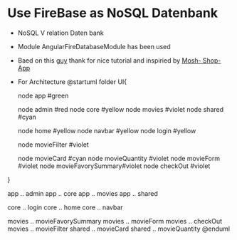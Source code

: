 # Use FireBase  as NoSQL Datenbank
* NoSQL V relation Daten bank
* Module AngularFireDatabaseModule has been used
* Baed on this [guy](https://www.youtube.com/watch?v=k5E2AVpwsko&t=5114s)
 thank for nice tutorial
 and inspiried by [Mosh- Shop- App](https://github.com/mosh-hamedani/organic-shop)



* For Architecture 
@startuml
folder UI{

  node app #green

  node admin #red
  node core #yellow
  node movies #violet
  node shared #cyan
 

  node home #yellow
  node navbar  #yellow
  node login  #yellow
  
  node movieFilter #violet

  node movieCard  #cyan
  node movieQuantity  #violet
 node movieForm #violet
 node movieFavorySummary#violet
 node checkOut  #violet


  
 
} 

app .. admin
app .. core
app .. movies
app .. shared

core .. login
core .. home
core .. navbar
 
movies .. movieFavorySummary 
movies .. movieForm 
movies .. checkOut  
movies .. movieFilter 
shared .. movieCard
shared .. movieQuantity
@enduml